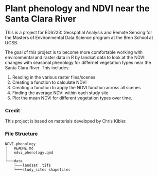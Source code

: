 # Plant phenology and NDVI near the Santa Clara River

This is a project for EDS223: Geospatial Analysis and Remote Sensing for the Masters of Environmental Data Science program at the Bren School at UCSB.

The goal of this project is to become more comfortable working with environmental and raster data in R by landsat data to look at the NDVI changes with seasonal phenology for differnet vegetation types near the Santa Clara River. This includes:

1. Reading in the various raster files/scenes
2. Creating a function to calculate NDVI
3. Creating a function to apply the NDVI function across all scenes
4. Finding the average NDVI within each study site
5. Plot the mean NDVI for different vegetation types over time.

### Credit
This project is based on materials developed by Chris Kibler. 

### File Structure

    NDVI-phenology
    │   README.md
    │   ndvi_phenology.qmd    
    │
    └───data
        └───landsat .tifs
        └───study_sites shapefiles
